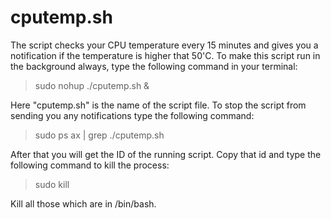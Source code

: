 # cputemp.sh
The script checks your CPU temperature every 15 minutes and gives you a notification if the temperature is higher that 50'C. To make this script run in the background always, type the following command in your terminal:

> sudo nohup ./cputemp.sh &

Here "cputemp.sh" is the name of the script file. To stop the script from sending you any notifications type the following command:

> sudo ps ax | grep ./cputemp.sh

After that you will get the ID of the running script. Copy that id and type the following command to kill the process:

> sudo kill <id>

Kill all those which are in /bin/bash.
